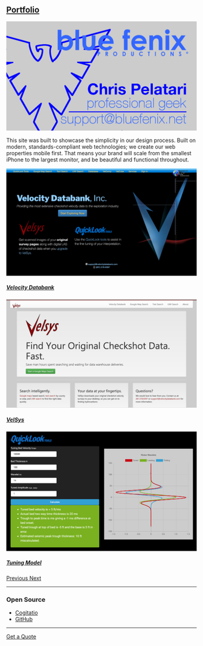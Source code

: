 ## [Portfolio](/portfolio)

![blue fenix](/assets/images/businesscard.png)

This site was built to showcase the simplicity in our design process. Built on modern, standards-compliant web technologies; we create our web properties mobile first. That means your brand will scale from the smallest iPhone to the largest monitor, and be beautiful and functional throughout.

<div id="carousel-portfolio" class="carousel slide" data-ride="carousel">
  <div class="carousel-inner">
    <div class="carousel-item active"><img src="/assets/images/vdb.png" class="d-block w-100" alt="Velocity Databank">
      <div class="carousel-caption d-none d-md-block">
        <h5><a href="http://velocitydatabank.com">Velocity Databank</a></h5>
      </div>
    </div>
    <div class="carousel-item">
      <img src="/assets/images/velsys.png" class="d-block w-100" alt="VelSys">
      <div class="carousel-caption d-none d-md-block">
        <h5><a href="http://velsys.velocitydatabank.com">VelSys</a></h5>
      </div>
    </div>
    <div class="carousel-item">
      <img src="/assets/images/tuningmodel.png" class="d-block w-100" alt="Tuning Model">
      <div class="carousel-caption d-none d-md-block">
        <h5><a href="http://velocitydatabank.com/tuningmodel">Tuning Model</a></h5>
      </div>
    </div>
  </div>
  <a class="carousel-control-prev" href="#carousel-portfolio" role="button" data-slide="prev">
    <span class="carousel-control-prev-icon" aria-hidden="true"></span>
    <span class="sr-only">Previous</span>
  </a>
  <a class="carousel-control-next" href="#carousel-portfolio" role="button" data-slide="next">
    <span class="carousel-control-next-icon" aria-hidden="true"></span>
    <span class="sr-only">Next</span>
  </a>
</div>
 
---

### Open Source

- <i class="fab fa-github"></i> [Cogitatio](https://github.com/ChrisPelatari/Cogitatio)
- <i class="fab fa-github"></i> [GitHub](https://github.com/ChrisPelatari)

---
<a href="mailto:support@bluefenix.net?subject=Quote" class="btn btn-primary btn-lg btn-block">Get a Quote</a>